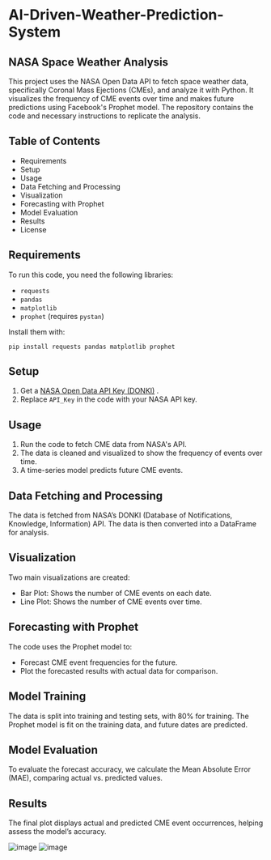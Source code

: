 # AI-Driven-Weather-Prediction-System

## NASA Space Weather Analysis

This project uses the NASA Open Data API to fetch space weather data, specifically Coronal Mass Ejections (CMEs), and analyze it with Python. It visualizes the frequency of CME events over time and makes future predictions using Facebook's Prophet model. The repository contains the code and necessary instructions to replicate the analysis.

## Table of Contents
- Requirements
- Setup
- Usage
- Data Fetching and Processing
- Visualization
- Forecasting with Prophet
- Model Evaluation
- Results
- License

## Requirements
To run this code, you need the following libraries:

- ```requests```
- ```pandas```
- ```matplotlib```
- ```prophet``` (requires ```pystan```)

Install them with:

`
pip install requests pandas matplotlib prophet
`

## Setup
1. Get a <a href="https://api.nasa.gov/">NASA Open Data API Key (DONKI)</a> .
2. Replace `API_Key` in the code with your NASA API key.

## Usage
1. Run the code to fetch CME data from NASA's API.
2. The data is cleaned and visualized to show the frequency of events over time.
3. A time-series model predicts future CME events.

## Data Fetching and Processing
The data is fetched from NASA’s DONKI (Database of Notifications, Knowledge, Information) API. The data is then converted into a DataFrame for analysis.

## Visualization
Two main visualizations are created:

- Bar Plot: Shows the number of CME events on each date.
- Line Plot: Shows the number of CME events over time.

## Forecasting with Prophet
The code uses the Prophet model to:

- Forecast CME event frequencies for the future.
- Plot the forecasted results with actual data for comparison.
  
## Model Training
The data is split into training and testing sets, with 80% for training. The Prophet model is fit on the training data, and future dates are predicted.

## Model Evaluation
To evaluate the forecast accuracy, we calculate the Mean Absolute Error (MAE), comparing actual vs. predicted values.

## Results
The final plot displays actual and predicted CME event occurrences, helping assess the model’s accuracy.

![image](https://github.com/user-attachments/assets/5e330ed5-7d6c-4f17-b4c9-e5fa7534eedc)
![image](https://github.com/user-attachments/assets/0e9cc6e6-eeb2-43a0-8ebf-c203b89d027d)

